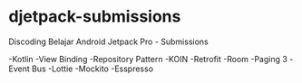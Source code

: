 # djetpack-submissions
Discoding Belajar Android Jetpack Pro - Submissions

-Kotlin
-View Binding
-Repository Pattern
-KOIN
-Retrofit
-Room
-Paging 3
-Event Bus
-Lottie
-Mockito
-Esspresso
